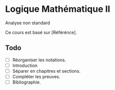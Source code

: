 Logique Mathématique II
=======================

Analyse non standard

Ce cours est basé sur [Référénce].

## Todo

* [ ] Réorganiser les notations.
* [ ] Introduction
* [ ] Séparer en chapitres et sections.
* [ ] Compléter les preuves.
* [ ] Bibliographie.
